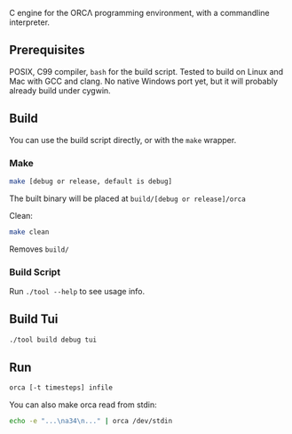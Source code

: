 C engine for the ORCΛ programming environment, with a commandline interpreter.

## Prerequisites

POSIX, C99 compiler, `bash` for the build script. Tested to build on Linux and
Mac with GCC and clang. No native Windows port yet, but it will probably
already build under cygwin.

## Build

You can use the build script directly, or with the `make` wrapper.

### Make

```sh
make [debug or release, default is debug]
```

The built binary will be placed at `build/[debug or release]/orca`

Clean:
```sh
make clean
```
Removes `build/`

### Build Script

Run `./tool --help` to see usage info.

## Build Tui

```sh
./tool build debug tui
```

## Run

```sh
orca [-t timesteps] infile
```

You can also make orca read from stdin:
```sh
echo -e "...\na34\n..." | orca /dev/stdin
```
